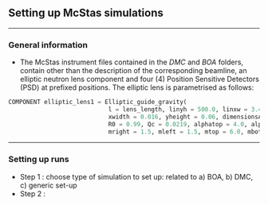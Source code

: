 ## Setting up McStas simulations

---
### General information
- The McStas instrument files contained in the _DMC_ and _BOA_ folders, contain other than the description of the corresponding beamline, an elliptic neutron lens component and four (4) Position Sensitive Detectors (PSD) at prefixed positions.
The elliptic lens is parametrised as follows:

``` python 
COMPONENT elliptic_lens1 = Elliptic_guide_gravity(
                            l = lens_length, linyh = 500.0, linxw = 3.4, loutyh = 0.156, loutxw = 0.310,                        
                            xwidth = 0.016, yheight = 0.06, dimensionsAt = "entrance",         
                            R0 = 0.99, Qc = 0.0219, alphatop = 4.0, alphabottom = 4.0, alpharight = 2.0, alphaleft = 2.0,                          
                            mright = 1.5, mleft = 1.5, mtop = 6.0, mbottom = 6.0, W = 0.003)
```

---
### Setting up runs
+ Step 1 : choose type of simulation to set up: related to a) BOA, b) DMC, c) generic set-up
+ Step 2 : 
